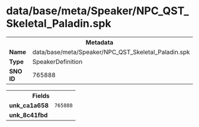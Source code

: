 <h1>data/base/meta/Speaker/NPC_QST_Skeletal_Paladin.spk</h1><table><tr><th colspan="100%">Metadata</th></tr><tr><td><b>Name</b></td><td>data/base/meta/Speaker/NPC_QST_Skeletal_Paladin.spk</td></tr><tr><td><b>Type</b></td><td>SpeakerDefinition</td></tr><tr><td><b>SNO ID</b></td><td>765888</td></tr></table>

<table><tr><th colspan="100%">Fields</th></tr><tr><td><b>unk_ca1a658</b></td><td><code>765888</code></td></tr><tr><td><b>unk_8c41fbd</b></td><td></td></tr></table>


